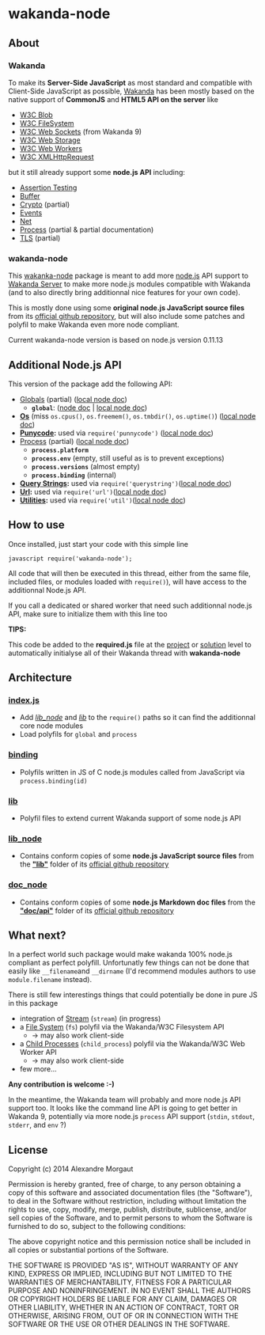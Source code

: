 # wakanda-node


## About

### Wakanda

To make its **Server-Side JavaScript** as most standard and compatible with Client-Side JavaScript as possible, [Wakanda](http://wakanda.org) has been mostly based on the native support of **CommonJS** and **HTML5 API on the server** like

* [W3C Blob](http://doc.wakanda.org/BLOB/BLOB.100-866245.en.html)
* [W3C FileSystem](http://doc.wakanda.org/Files-and-Folders/Files-and-Folders.100-588941.en.html)
* [W3C Web Sockets](http://doc.wakanda.org/WebSocket-Client/WebSocket-Client.100-1038292.en.html) (from Wakanda 9)
* [W3C Web Storage](http://doc.wakanda.org/Storage/Storage.100-941570.en.html)
* [W3C Web Workers](http://doc.wakanda.org/Web-Workers/Web-Workers.100-688487.en.html)
* [W3C XMLHttpRequest](http://doc.wakanda.org/XMLHttpRequest/XMLHttpRequest.100-867248.en.html)

but it still already support some **node.js API** including:

* [Assertion Testing](http://doc.wakanda.org/Unit-Testing/Unit-Testing.100-1019075.en.html)
* [Buffer](http://doc.wakanda.org/Buffer/Buffer.100-805374.en.html)
* [Crypto](http://doc.wakanda.org/Crypto/Crypto.100-1052580.en.html) (partial)
* [Events](http://doc.wakanda.org/Events/Events.100-967582.en.html)
* [Net](http://doc.wakanda.org/Net/Net.100-967781.en.html)
* [Process](http://doc.wakanda.org/Global-Application/Application/process.303-933138.en.html) (partial & partial documentation)
* [TLS](http://doc.wakanda.org/TLS-SSL/TLS-SSL.100-967962.en.html) (partial)

### wakanda-node

This [wakanka-node](https://github.com/AMorgaut/wakanda-node) package is meant to add more [node.js](http://nodejs.org) API support to [Wakanda Server](http://wakanda.org) to make more node.js modules compatible with Wakanda (and to also directly bring additionnal nice features for your own code).

This is mostly done using some **original node.js JavaScript source files** from its [official github repository](https://github.com/joyent/node/), but will also include some patches and polyfil to make Wakanda even more node compliant.

Current wakanda-node version is based on node.js version 0.11.13

## Additional Node.js API


This version of the package add the following API:

* [Globals](http://nodejs.org/api/globals.html) (partial) ([local node doc](./doc_node/globals.markdown))
	* **`global`**: ([node doc](http://nodejs.org/api/globals.html#globals_global) | [local node doc](./doc_node/globals.markdown#global))
* **[Os](http://nodejs.org/api/os.html)** (miss `os.cpus()`, `os.freemem()`, `os.tmbdir()`, `os.uptime()`) ([local node doc](./doc_node/os.markdown))
* **[Punycode](http://nodejs.org/api/punycode.html):** used via `require('punnycode')` ([local node doc](./doc_node/punycode.markdown))
* [Process](http://nodejs.org/api/process.html) (partial) ([local node doc](./doc_node/process.markdown))
	* **`process.platform`**
	* **`process.env`** (empty, still useful as is to prevent exceptions)
	* **`process.versions`** (almost empty)
	* **`process.binding`** (internal)
* **[Query Strings](http://nodejs.org/api/querystring.html):** used via `require('querystring')`([local node doc](./doc_node/querystring.markdown))
* **[Url](http://nodejs.org/api/url.html):** used via `require('url')`([local node doc](./doc_node/url.markdown))
* **[Utilities](http://nodejs.org/api/util.html):** used via `require('util')`([local node doc](./doc_node/util.markdown))

## How to use

Once installed, just start your code with this simple line

`javascript
require('wakanda-node');
`

All code that will then be executed in this thread, either from the same file, included files, or modules loaded with `require()`), will have access to the additionnal Node.js API. 

If you call a dedicated or shared worker that need such additionnal node.js API, make sure to initialize them with this line too

__TIPS:__ 

This code be added to the **required.js** file at the [project](http://doc.wakanda.org/Architecture-of-Wakanda-Applications/Project.200-1022680.en.html#1022932) or [solution](http://doc.wakanda.org/Architecture-of-Wakanda-Applications/Solution.200-1022674.en.html#1022744) level to automatically initialyse all of their Wakanda thread with **wakanda-node**


## Architecture

### [index.js](./index.js)

* Add *[lib_node](./lib_node)*  and *[lib](./lib)*  to the `require()` paths so it can find the additionnal core node modules
* Load polyfils for `global` and `process`

### [binding](./binding)

* Polyfils written in JS of C node.js modules called from JavaScript via `process.binding(id)`

### [lib](./lib)

* Polyfil files to extend current Wakanda support of some node.js API

### [lib_node](./lib_node)

* Contains conform copies of some **node.js JavaScript source files** from the [**"lib"**](https://github.com/joyent/node/tree/master/lib) folder of its [official github repository](https://github.com/joyent/node/) 

### [doc_node](./doc_node)

* Contains conform copies of some **node.js Markdown doc files** from the [**"doc/api"**](https://github.com/joyent/node/tree/master/doc/api) folder of its [official github repository](https://github.com/joyent/node/) 

## What next?

In a perfect world such package would make wakanda 100% node.js compliant as perfect  polyfill. Unfortunatly few things can not be done that easily like `__filename`and `__dirname` (I'd recommend modules authors to use `module.filename` instead).

There is still few interestings things that could potentially be done in pure JS in this package

* integration of [Stream](http://nodejs.org/api/stream.html) (`stream`) (in progress)
* a [File System](http://nodejs.org/api/fs.html) (`fs`) polyfil via the Wakanda/W3C Filesystem API 
	* -> may also work client-side
* a [Child Processes](http://nodejs.org/api/child_process.html) (`child_process`) polyfil via the Wakanda/W3C Web Worker API
	* -> may also work client-side
* few more...

**Any contribution is welcome :-)**

In the meantime, the Wakanda team will probably and more node.js API support too.
It looks like the command line API is going to get better in Wakanda 9, potentially via more node.js `process` API support (`stdin`, `stdout`, `stderr`, and `env` ?)

## License

Copyright (c) 2014 Alexandre Morgaut

Permission is hereby granted, free of charge, to any person obtaining a copy of this software and associated documentation files (the "Software"), to deal in the Software without restriction, including without limitation the rights to use, copy, modify, merge, publish, distribute, sublicense, and/or sell copies of the Software, and to permit persons to whom the Software is furnished to do so, subject to the following conditions:

The above copyright notice and this permission notice shall be included in all copies or substantial portions of the Software.

THE SOFTWARE IS PROVIDED "AS IS", WITHOUT WARRANTY OF ANY KIND, EXPRESS OR IMPLIED, INCLUDING BUT NOT LIMITED TO THE WARRANTIES OF MERCHANTABILITY, FITNESS FOR A PARTICULAR PURPOSE AND NONINFRINGEMENT. IN NO EVENT SHALL THE AUTHORS OR COPYRIGHT HOLDERS BE LIABLE FOR ANY CLAIM, DAMAGES OR OTHER LIABILITY, WHETHER IN AN ACTION OF CONTRACT, TORT OR OTHERWISE, ARISING FROM, OUT OF OR IN CONNECTION WITH THE SOFTWARE OR THE USE OR OTHER DEALINGS IN THE SOFTWARE.